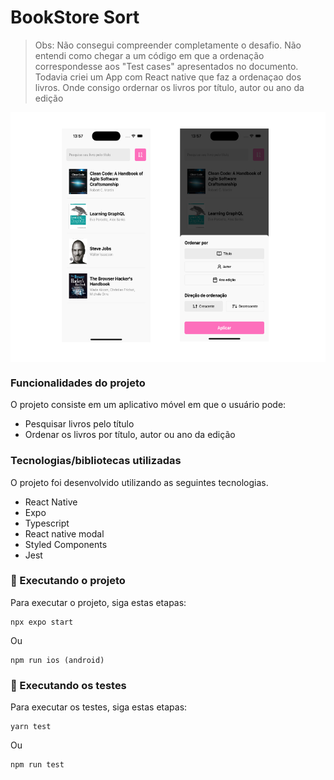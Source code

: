 # BookStore Sort

> Obs: Não consegui compreender completamente o desafio. Não entendi como chegar a um código em que a ordenação correspondesse aos "Test cases" apresentados no documento. Todavia criei um App com React native que faz a ordenaçao dos livros. Onde consigo ordernar os livros por título, autor ou ano da edição

<div style="display: flex; flex-direction: row; height: 400px">
<img src="./.github/books.png">
</div>

### Funcionalidades do projeto

O projeto consiste em um aplicativo móvel em que o usuário pode:

- Pesquisar livros pelo título
- Ordenar os livros por título, autor ou ano da edição

### Tecnologias/bibliotecas utilizadas

O projeto foi desenvolvido utilizando as seguintes tecnologias.

- React Native
- Expo
- Typescript
- React native modal
- Styled Components
- Jest

### 🚀 Executando o projeto

Para executar o projeto, siga estas etapas:

```
npx expo start
```

Ou

```
npm run ios (android)
```

### 🚀 Executando os testes

Para executar os testes, siga estas etapas:

```
yarn test
```

Ou

```
npm run test
```
